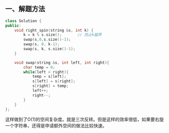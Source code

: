 ## 一、解题方法

```Cpp
class Solution {
public:
    void right_spin(string &s, int k) {
        k = k % s.size();       // 防止k越界
        swap(s,0,s.size()-1);
        swap(s, 0, k-1);
        swap(s, k, s.size()-1);
    }

    void swap(string &s, int left, int right){
        char temp = 0;
        while(left < right){
            temp = s[left];
            s[left] = s[right];
            s[right] = temp;
            left++;
            right--;
        }
    }
};
```

这样做到了O(1)的空间复杂度。就是三次反转。但是这样的效率很低，如果要右旋一个字符串，还得是申请额外空间的做法比较快速。

